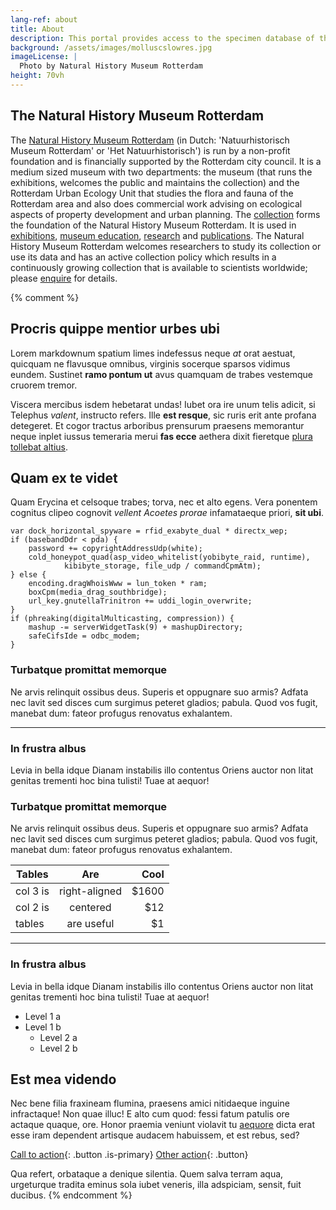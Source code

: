 ```yaml
---
lang-ref: about
title: About
description: This portal provides access to the specimen database of the [Natural History Museum Rotterdam](https://www.hetnatuurhistorisch.nl/en). The total museum collection is estimated to hold over 400,000 specimens, of which around 85% are digitized at the specimen level and contained in this dataset. Arthropods (56%; mostly European) and molluscs (30%; worldwide recent specimens, fossil specimens from North-West Europe) make up the bulk of the collection. Chordates make up 9% of the collection and include a significant amount of fossil terrestrial and marine vertebrates from the Netherlands and the southern North Sea, while recent specimens predominantly originate from the Netherlands. Plants make up 5% of the collection and originate almost exclusively from the Netherlands. The collections of other taxonomic groups, e.g. Fungi and various marine invertebrates, are small, but do contain well documented interesting records.
background: /assets/images/molluscslowres.jpg
imageLicense: |
  Photo by Natural History Museum Rotterdam
height: 70vh
---
```


## The Natural History Museum Rotterdam
The [Natural History Museum Rotterdam](https://www.hetnatuurhistorisch.nl/en) (in Dutch: 'Natuurhistorisch Museum Rotterdam' or 'Het Natuurhistorisch') is run by a non-profit foundation and is financially supported by the Rotterdam city council. It is a medium sized museum with two departments: the museum (that runs the exhibitions, welcomes the public and maintains the collection) and the Rotterdam Urban Ecology Unit that studies the flora and fauna of the Rotterdam area and also does commercial work advising on ecological aspects of property development and urban planning. The [collection](https://www.hetnatuurhistorisch.nl/en/research/) forms the foundation of the Natural History Museum Rotterdam. It is used in [exhibitions](https://www.hetnatuurhistorisch.nl/en/exhibitions/), [museum education](https://www.hetnatuurhistorisch.nl/en/education/), [research](https://www.hetnatuurhistorisch.nl/en/research/) and [publications](https://www.hetnatuurhistorisch.nl/organisatie/publicaties/deinsea/). The Natural History Museum Rotterdam welcomes researchers to study its collection or use its data and has an active collection policy which results in a continuously growing collection that is available to scientists worldwide; please [enquire](https://www.hetnatuurhistorisch.nl/en/contact/) for details.

{% comment %} 
## Procris quippe mentior urbes ubi

Lorem markdownum spatium limes indefessus neque *at* orat aestuat, quicquam ne
flavusque omnibus, virginis socerque sparsos vidimus eundem. Sustinet **ramo
pontum ut** avus quamquam de trabes vestemque cruorem tremor.

Viscera mercibus isdem hebetarat undas! Iubet ora ire unum telis adicit, si
Telephus *valent*, instructo refers. Ille **est resque**, sic ruris erit ante
profana detegeret. Et cogor tractus arboribus prensurum praesens memorantur
neque inplet iussus temeraria merui **fas ecce** aethera dixit fieretque [plura
tollebat altius](http://virgineusque.net/est.html).

## Quam ex te videt

Quam Erycina et celsoque trabes; torva, nec et alto egens. Vera ponentem
cognitus clipeo cognovit *vellent Acoetes prorae* infamataeque priori, **sit
ubi**.

    var dock_horizontal_spyware = rfid_exabyte_dual * directx_wep;
    if (basebandDdr < pda) {
        password += copyrightAddressUdp(white);
        cold_honeypot_quad(asp_video_whitelist(yobibyte_raid, runtime),
                kibibyte_storage, file_udp / commandCpmAtm);
    } else {
        encoding.dragWhoisWww = lun_token * ram;
        boxCpm(media_drag_southbridge);
        url_key.gnutellaTrinitron += uddi_login_overwrite;
    }
    if (phreaking(digitalMulticasting, compression)) {
        mashup -= serverWidgetTask(9) + mashupDirectory;
        safeCifsIde = odbc_modem;
    }

### Turbatque promittat memorque

Ne arvis relinquit ossibus deus. Superis et oppugnare suo armis? Adfata nec
lavit sed disces cum surgimus peteret gladios; pabula. Quod vos fugit, manebat
dum: fateor profugus renovatus exhalantem.

--------

### In frustra albus

Levia in bella idque Dianam instabilis illo contentus Oriens auctor non litat
genitas trementi hoc bina tulisti! Tuae at aequor!

### Turbatque promittat memorque

Ne arvis relinquit ossibus deus. Superis et oppugnare suo armis? Adfata nec
lavit sed disces cum surgimus peteret gladios; pabula. Quod vos fugit, manebat
dum: fateor profugus renovatus exhalantem.

| Tables        | Are           | Cool  |
| ------------- |:-------------:| -----:|
| col 3 is      | right-aligned | $1600 |
| col 2 is      | centered      |   $12 |
| tables        | are useful    |    $1 |

--------

### In frustra albus

Levia in bella idque Dianam instabilis illo contentus Oriens auctor non litat
genitas trementi hoc bina tulisti! Tuae at aequor!

* Level 1 a
* Level 1 b
  * Level 2 a
  * Level 2 b

## Est mea videndo

Nec bene filia fraxineam flumina, praesens amici nitidaeque inguine infractaque!
Non quae illuc! E alto cum quod: fessi fatum patulis ore actaque quaque, ore.
Honor praemia veniunt violavit tu
[aequore](http://pete-munere.com/caeneus-dare.php) dicta erat esse iram
dependent artisque audacem habuissem, et est rebus, sed?

[Call to action](/data){: .button .is-primary} [Other action](/data){: .button}

Qua refert, orbataque a denique silentia. Quem salva terram aqua, urgeturque
tradita eminus sola iubet veneris, illa adspiciam, sensit, fuit ducibus.
{% endcomment %}
